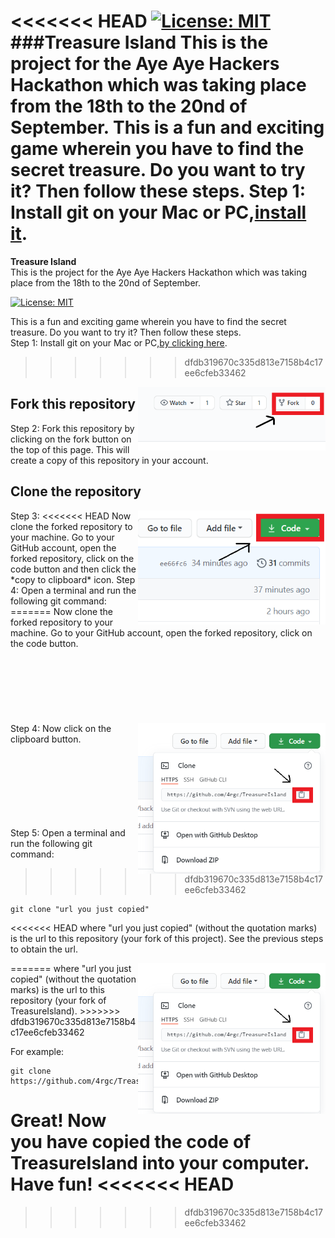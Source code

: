 <<<<<<< HEAD
[![License: MIT](https://img.shields.io/badge/License-MIT-green.svg)](https://opensource.org/licenses/MIT)
###Treasure Island
This is the project for the Aye Aye Hackers Hackathon which was taking place from the 18th to the 20nd of September.
This is a fun and exciting game wherein you have to find the secret treasure. Do you want to try it? Then follow these steps.
Step 1: Install git on your Mac or PC,[install it]( https://help.github.com/articles/set-up-git/).
=======
<b>Treasure Island</b><br>
This is the project for the Aye Aye Hackers Hackathon which was taking place from the 18th to the 20nd of September.<br>

[![License: MIT](https://img.shields.io/badge/License-MIT-green.svg)](https://opensource.org/licenses/MIT)


This is a fun and exciting game wherein you have to find the secret treasure. Do you want to try it? Then follow these steps.<br>
Step 1: Install git on your Mac or PC,[by clicking here]( https://help.github.com/articles/set-up-git/).
>>>>>>> dfdb319670c335d813e7158b4c17ee6cfeb33462
<img align="right" width="300" src="UserMedia/fork.png" alt="fork this repository" />



## Fork this repository
Step 2:
Fork this repository by clicking on the fork button on the top of this page.
This will create a copy of this repository in your account.

## Clone the repository

<img align="right" width="300" src="UserMedia/clone.png" alt="clone this repository" />
Step 3:
<<<<<<< HEAD
Now clone the forked repository to your machine. Go to your GitHub account, open the forked repository, click on the code button and then click the *copy to clipboard* icon.
Step 4:
Open a terminal and run the following git command:
=======
Now clone the forked repository to your machine. Go to your GitHub account, open the forked repository, click on the code button.
<br>
<br>
<br>
<br>
<br>
<br>
<br>
<br>
<img align="right" width="300" src="UserMedia/copy-to-clipboard.png" alt="copy URL to clipboard" />
Step 4:
Now click on the clipboard button.
<br>
<br>
<br>
<br>
<br>
<br>
<br>
<br>

 Step 5:
 Open a terminal and run the following git command:
>>>>>>> dfdb319670c335d813e7158b4c17ee6cfeb33462

```
git clone "url you just copied"
```
<<<<<<< HEAD
where "url you just copied" (without the quotation marks) is the url to this repository (your fork of this project). See the previous steps to obtain the url.

<img align="right" width="300" src="UserMedia/copy-to-clipboard.png" alt="copy URL to clipboard" />
=======
where "url you just copied" (without the quotation marks) is the url to this repository (your fork of TreasureIsland). 
>>>>>>> dfdb319670c335d813e7158b4c17ee6cfeb33462

For example:
```
git clone https://github.com/4rgc/TreasureIsland.git
```
Great! Now you have copied the code of TreasureIsland into your computer. Have fun!
<<<<<<< HEAD
=======

>>>>>>> dfdb319670c335d813e7158b4c17ee6cfeb33462
